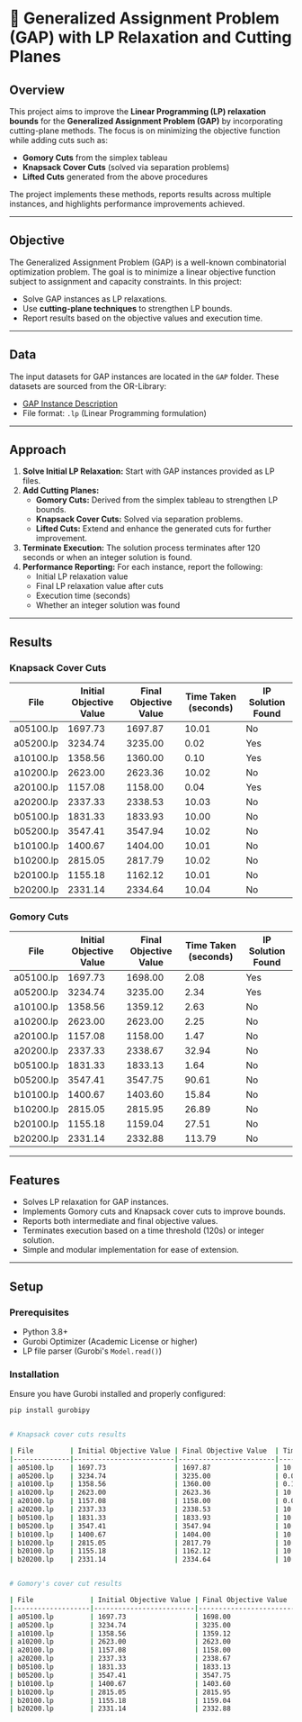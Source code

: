 # :dart: Generalized Assignment Problem (GAP) with LP Relaxation and Cutting Planes

## Overview
This project aims to improve the **Linear Programming (LP) relaxation bounds** for the **Generalized Assignment Problem (GAP)** by incorporating cutting-plane methods. The focus is on minimizing the objective function while adding cuts such as:

- **Gomory Cuts** from the simplex tableau
- **Knapsack Cover Cuts** (solved via separation problems)
- **Lifted Cuts** generated from the above procedures

The project implements these methods, reports results across multiple instances, and highlights performance improvements achieved.

---

## Objective
The Generalized Assignment Problem (GAP) is a well-known combinatorial optimization problem. The goal is to minimize a linear objective function subject to assignment and capacity constraints. In this project:

- Solve GAP instances as LP relaxations.
- Use **cutting-plane techniques** to strengthen LP bounds.
- Report results based on the objective values and execution time.

---

## Data
The input datasets for GAP instances are located in the `GAP` folder. These datasets are sourced from the OR-Library:

- [GAP Instance Description](http://people.brunel.ac.uk/~mastjjb/jeb/orlib/gapinfo.html)
- File format: `.lp` (Linear Programming formulation)

---

## Approach
1. **Solve Initial LP Relaxation:** Start with GAP instances provided as LP files.
2. **Add Cutting Planes:**
   - **Gomory Cuts:** Derived from the simplex tableau to strengthen LP bounds.
   - **Knapsack Cover Cuts:** Solved via separation problems.
   - **Lifted Cuts:** Extend and enhance the generated cuts for further improvement.
3. **Terminate Execution:** The solution process terminates after 120 seconds or when an integer solution is found.
4. **Performance Reporting:** For each instance, report the following:
   - Initial LP relaxation value
   - Final LP relaxation value after cuts
   - Execution time (seconds)
   - Whether an integer solution was found

---

## Results

### Knapsack Cover Cuts
| File         | Initial Objective Value | Final Objective Value  | Time Taken (seconds) | IP Solution Found |
|--------------|-------------------------|------------------------|----------------------|-------------------|
| a05100.lp    | 1697.73                 | 1697.87                | 10.01                | No                |
| a05200.lp    | 3234.74                 | 3235.00                | 0.02                 | Yes               |
| a10100.lp    | 1358.56                 | 1360.00                | 0.10                 | Yes               |
| a10200.lp    | 2623.00                 | 2623.36                | 10.02                | No                |
| a20100.lp    | 1157.08                 | 1158.00                | 0.04                 | Yes               |
| a20200.lp    | 2337.33                 | 2338.53                | 10.03                | No                |
| b05100.lp    | 1831.33                 | 1833.93                | 10.00                | No                |
| b05200.lp    | 3547.41                 | 3547.94                | 10.02                | No                |
| b10100.lp    | 1400.67                 | 1404.00                | 10.01                | No                |
| b10200.lp    | 2815.05                 | 2817.79                | 10.02                | No                |
| b20100.lp    | 1155.18                 | 1162.12                | 10.01                | No                |
| b20200.lp    | 2331.14                 | 2334.64                | 10.04                | No                |

### Gomory Cuts
| File              | Initial Objective Value | Final Objective Value  | Time Taken (seconds) | IP Solution Found |
|-------------------|-------------------------|------------------------|----------------------|-------------------|
| a05100.lp         | 1697.73                 | 1698.00                | 2.08                 | Yes               |
| a05200.lp         | 3234.74                 | 3235.00                | 2.34                 | Yes               |
| a10100.lp         | 1358.56                 | 1359.12                | 2.63                 | No                |
| a10200.lp         | 2623.00                 | 2623.00                | 2.25                 | No                |
| a20100.lp         | 1157.08                 | 1158.00                | 1.47                 | No                |
| a20200.lp         | 2337.33                 | 2338.67                | 32.94                | No                |
| b05100.lp         | 1831.33                 | 1833.13                | 1.64                 | No                |
| b05200.lp         | 3547.41                 | 3547.75                | 90.61                | No                |
| b10100.lp         | 1400.67                 | 1403.60                | 15.84                | No                |
| b10200.lp         | 2815.05                 | 2815.95                | 26.89                | No                |
| b20100.lp         | 1155.18                 | 1159.04                | 27.51                | No                |
| b20200.lp         | 2331.14                 | 2332.88                | 113.79               | No                |

---

## Features
- Solves LP relaxation for GAP instances.
- Implements Gomory cuts and Knapsack cover cuts to improve bounds.
- Reports both intermediate and final objective values.
- Terminates execution based on a time threshold (120s) or integer solution.
- Simple and modular implementation for ease of extension.

---

## Setup

### Prerequisites
- Python 3.8+
- Gurobi Optimizer (Academic License or higher)
- LP file parser (Gurobi's `Model.read()`)

### Installation
Ensure you have Gurobi installed and properly configured:
```bash
pip install gurobipy


# Knapsack cover cuts results

| File         | Initial Objective Value | Final Objective Value  | Time Taken (seconds) | IP Solution Found |
|--------------|-------------------------|------------------------|----------------------|-------------------|
| a05100.lp    | 1697.73                 | 1697.87                | 10.01                | No                |
| a05200.lp    | 3234.74                 | 3235.00                | 0.02                 | Yes               |
| a10100.lp    | 1358.56                 | 1360.00                | 0.10                 | Yes               |
| a10200.lp    | 2623.00                 | 2623.36                | 10.02                | No                |
| a20100.lp    | 1157.08                 | 1158.00                | 0.04                 | Yes               |
| a20200.lp    | 2337.33                 | 2338.53                | 10.03                | No                |
| b05100.lp    | 1831.33                 | 1833.93                | 10.00                | No                |
| b05200.lp    | 3547.41                 | 3547.94                | 10.02                | No                |
| b10100.lp    | 1400.67                 | 1404.00                | 10.01                | No                |
| b10200.lp    | 2815.05                 | 2817.79                | 10.02                | No                |
| b20100.lp    | 1155.18                 | 1162.12                | 10.01                | No                |
| b20200.lp    | 2331.14                 | 2334.64                | 10.04                | No                |


# Gomory's cover cut results

| File              | Initial Objective Value | Final Objective Value  | Time Taken (seconds) | IP Solution Found |
|-------------------|-------------------------|------------------------|----------------------|-------------------|
| a05100.lp         | 1697.73                 | 1698.00                | 2.08                 | Yes               |
| a05200.lp         | 3234.74                 | 3235.00                | 2.34                 | Yes               |
| a10100.lp         | 1358.56                 | 1359.12                | 2.63                 | No                |
| a10200.lp         | 2623.00                 | 2623.00                | 2.25                 | No                |
| a20100.lp         | 1157.08                 | 1158.00                | 1.47                 | No                |
| a20200.lp         | 2337.33                 | 2338.67                | 32.94                | No                |
| b05100.lp         | 1831.33                 | 1833.13                | 1.64                 | No                |
| b05200.lp         | 3547.41                 | 3547.75                | 90.61                | No                |
| b10100.lp         | 1400.67                 | 1403.60                | 15.84                | No                |
| b10200.lp         | 2815.05                 | 2815.95                | 26.89                | No                |
| b20100.lp         | 1155.18                 | 1159.04                | 27.51                | No                |
| b20200.lp         | 2331.14                 | 2332.88                | 113.79               | No                |





